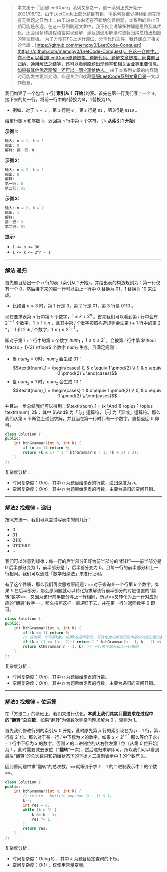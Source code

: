 > 本文属于「征服LeetCode」系列文章之一，这一系列正式开始于2021/08/12。由于LeetCode上部分题目有锁，本系列将至少持续到刷完所有无锁题之日为止；由于LeetCode还在不断地创建新题，本系列的终止日期可能是永远。在这一系列刷题文章中，我不仅会讲解多种解题思路及其优化，还会用多种编程语言实现题解，涉及到通用解法时更将归纳总结出相应的算法模板。
> <b></b>
> 为了方便在PC上运行调试、分享代码文件，我还建立了相关的仓库：[https://github.com/memcpy0/LeetCode-Conquest](https://github.com/memcpy0/LeetCode-Conquest)。在这一仓库中，你不仅可以看到LeetCode原题链接、题解代码、题解文章链接、同类题目归纳、通用解法总结等，还可以看到原题出现频率和相关企业等重要信息。如果有其他优选题解，还可以一同分享给他人。
> <b></b>
> 由于本系列文章的内容随时可能发生更新变动，欢迎关注和收藏[征服LeetCode系列文章目录](https://memcpy0.blog.csdn.net/article/details/119656559)一文以作备忘。

我们构建了一个包含 `n` 行( **索引从 1  开始** )的表。首先在第一行我们写上一个 `0`。接下来的每一行，将前一行中的`0`替换为`01`，`1`替换为`10`。

- 例如，对于 `n = 3` ，第 `1` 行是 `0` ，第 `2` 行是 `01` ，第3行是 `0110` 。

给定行数 `n` 和序数 `k`，返回第 `n` 行中第 `k` 个字符。（ `k` **从索引 1 开始**）
  
**示例 1:**
```js
输入: n = 1, k = 1
输出: 0
解释: 第一行：0
```
**示例 2:**
```js
输入: n = 2, k = 1
输出: 0
解释:
第一行: 0 
第二行: 01
```
**示例 3:**
```js
输入: n = 2, k = 2
输出: 1
解释:
第一行: 0
第二行: 01
```
**提示:**
- `1 <= n <= 30`
- `1 <= k <= 2^n - 1`

---
### 解法 递归
首先题目给出一个 $n$ 行的表（索引从 $1$ 开始）。并给出表的构造规则为：第一行仅有一个 $0$，然后接下来的每一行可以由上一行中 $0$ 替换为 $01$，$1$ 替换为 $10$ 来生成。
- 比如当 $n = 3$ 时，第 $1$ 行是 $0$，第 $2$ 行是 $01$，第 $3$ 行是 $0110$ 。

现在要求表第 $n$ 行中第 $k$ 个数字，$1 \le k \le 2 ^ n$  。首先我们可以看到第 $i$ 行中会有 $2^{i-1}$ 个数字，$1 \le i \le n$ ，且其中第 $j$ 个数字按照构造规则会生第 $i + 1$ 行中的第 $2*j - 1$ 和 $2∗j$ 个数字，$1 \le j \le 2^{i-1}$ 。

即对于第 $i + 1$ 行中的第 $x$ 个数字 $\textit{num}_1$ ，$1 \le x \le 2^i$ ，会被第 $i$ 行中第 $\lfloor \frac{x + 1}{2} \rfloor$ 个数字 $\textit{num}_2$ 生成。且满足规则：
- 当 $\textit{num}_2 = 0$ ​时，$\textit{num}_2$ 会生成 $01$：
$$\textit{num}_1 = \begin{cases} 0, & x \equiv 1 \pmod{2} \\ 1, & x \equiv 0 \pmod{2} \\ \end{cases}$$
- 当 $num_2 = 1$ 时，$\textit{num}_2$ 会生成 $10$：
$$\textit{num}_1 = \begin{cases} 1, & x \equiv 1 \pmod{2} \\ 0, & x \equiv 0 \pmod{2} \\ \end{cases}$$

并且进一步总结我们可以得到：$\textit{num}_1 = (x \And 1) \oplus 1 \oplus \textit{num}_2$ ，其中 $\And$ 为「与」运算符， $\oplus$ 为「异或」运算符。那么我们从第 $n$ 不断往上递归求解，并且当在第一行时只有一个数字，直接返回 $0$ 即可。
```cpp
class Solution {
public:
    int kthGrammar(int n, int k) {
        if (n == 1) return 0;
        return (k & 1) ^ 1 ^ kthGrammar(n - 1, (k + 1) / 2);
    }
};
```
复杂度分析：
- 时间复杂度：$O(n)$，其中 $n$ 为题目给定表的行数，递归深度为 $n$。
- 空间复杂度：$O(n)$，其中 $n$ 为题目给定表的行数，主要为递归的空间开销。

---
### 解法2 找规律 + 递归
按照方法一，我们可以尝试写表中的前几行：
- $0$
- $01$
- $0110$ 
- $0110 1001$ 
- $\cdots$

我们可以注意到规律：每一行的后半部分正好为前半部分的“翻转”——前半部分是 $0$ 后半部分变为 $1$，前半部分是 $1$，后半部分变为 $0$。且每一行的前半部分和上一行相同。我们可以通过「数学归纳法」来进行证明。

有了这个性质，那么我们再次思考原问题：==对于查询某一个行第 $k$ 个数字，如果 $k$ 在后半部分，那么原问题就可以转化为求解该行前半部分的对应位置的“翻转”数字==，又因为该行前半部分与上一行相同，所以==又转化为上一行对应对应的“翻转”数字==。那么按照这样一直递归下去，并在第一行时返回数字 $0$ 即可。
```cpp
class Solution {
public:
    int kthGrammar(int n, int k) {
        if (k == 1) return 0;
        // 查询某一个行第k数，如果k在后半部分，可转化为求解该行前半部分对应位置的翻转数字
        if (k > (1 << (n - 2))) return 1 ^ kthGrammar(n - 1, k - (1 << (n - 2)));
        return kthGrammar(n - 1, k); // 一行前半部分和上一行相同
    }
};
```
复杂度分析：
- 时间复杂度：$O(n)$，其中 $n$ 为题目给定表的行数。
- 空间复杂度：$O(n)$，其中 $n$ 为题目给定表的行数，主要为递归的空间开销。

---
### 解法3 找规律 + 位运算
在「方法二」的基础上，我们来进行优化，**本质上我们其实只需要求在过程中的“翻转”总次数**，如果“翻转”为偶数次则原问题求解为 $0$ ，否则为 $1$。

首先我们修改行列的索引从 $0$ 开始，此时原先第 $p$ 行的索引现在为 $p - 1$ 行，第 $i$ 行有 $2 ^ i$ 位。那么对于某一行 $i$ 中下标为 $x$ 的数字，如果 $x < 2^{i - 1}$ 那么等价于求 $i - 1$ 行中下标为 $x$ 的数字，否则 $x$ 的二进制位的从右往左第 $i$ 位（从第 $0$ 位开始）为 $1$ ，此时需要减去该位（“**翻转**”一次），然后递归求解即可。所以我们可以看到最后“翻转”的总次数只和初始状态下的下标 $x$ 二进制表示中 $1$ 的个数有关。

因此原问题中求“翻转”的总次数，==就等价于求 $k - 1$ 的二进制表示中 $1$ 的个数==。
```cpp
class Solution {
public:
    int kthGrammar(int n, int k) {
        // return __builtin_popcount(k - 1) & 1;
        k--;
        int res = 0;
        while (k > 0) {
            k &= k - 1;
            res ^= 1;
        }
        return res;
    }
};
```
复杂度分析：
- 时间复杂度：$O(\log k)$ ，其中 $k$ 为题目给定查询的下标。
- 空间复杂度：$O(1)$ ，仅使用常量变量。
